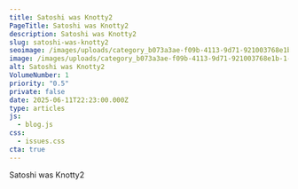 ```yaml
---
title: Satoshi was Knotty2
PageTitle: Satoshi was Knotty2
description: Satoshi was Knotty2
slug: satoshi-was-knotty2
seoimage: /images/uploads/category_b073a3ae-f09b-4113-9d71-921003768e1b-1-.jpg
image: /images/uploads/category_b073a3ae-f09b-4113-9d71-921003768e1b-1-.jpg
alt: Satoshi was Knotty2
VolumeNumber: 1
priority: "0.5"
private: false
date: 2025-06-11T22:23:00.000Z
type: articles
js:
  - blog.js
css:
  - issues.css
cta: true
---
```

Satoshi was Knotty2
